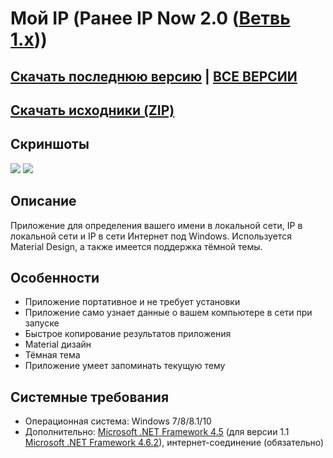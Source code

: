 # Мой IP (Ранее IP Now 2.0 ([Ветвь 1.x](https://github.com/Zalexanninev15/IP-Now)))
## [Скачать последнюю версию](https://github.com/Zalexanninev15/MyIP/releases/download/1.3/App.zip) | [ВСЕ ВЕРСИИ](https://github.com/Zalexanninev15/MyIP/releases)
## [Скачать исходники (ZIP)](https://github.com/Zalexanninev15/MyIP/archive/master.zip)
## Скриншоты
![](https://i.imgur.com/aihxH9Q.jpg)
![](https://i.imgur.com/39YoYRt.jpg)
## Описание
Приложение для определения вашего имени в локальной сети, IP в локальной сети и IP в сети Интернет под Windows. Используется Material Design, а также имеется поддержка тёмной темы.
## Особенности
* Приложение портативное и не требует установки
* Приложение само узнает данные о вашем компьютере в сети при запуске
* Быстрое копирование результатов приложения
* Material дизайн
* Тёмная тема
* Приложение умеет запоминать текущую тему
## Системные требования
* Операционная система: Windows 7/8/8.1/10
* Дополнительно: [Microsoft .NET Framework 4.5](https://www.microsoft.com/ru-ru/download/details.aspx?id=30653) (для версии 1.1 [Microsoft .NET Framework 4.6.2](https://www.microsoft.com/ru-RU/download/details.aspx?id=53344)), интернет-соединение (обязательно)
